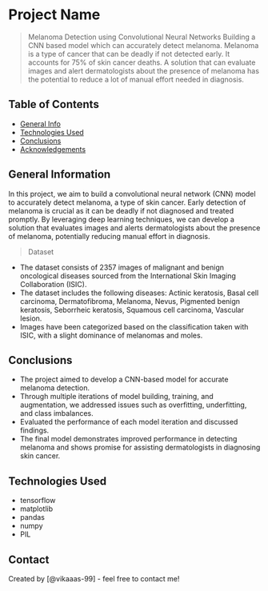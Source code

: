 # Project Name
> Melanoma Detection using Convolutional Neural Networks
> Building a CNN based model which can accurately detect melanoma. Melanoma is a type of cancer that can be deadly if not detected early. It accounts for 75% of skin cancer deaths. A solution that can evaluate images and alert dermatologists about the presence of melanoma has the potential to reduce a lot of manual effort needed in diagnosis.


## Table of Contents
* [General Info](#general-information)
* [Technologies Used](#technologies-used)
* [Conclusions](#conclusions)
* [Acknowledgements](#acknowledgements)

<!-- You can include any other section that is pertinent to your problem -->

## General Information
In this project, we aim to build a convolutional neural network (CNN) model to accurately detect melanoma, a type of skin cancer. Early detection of melanoma is crucial as it can be deadly if not diagnosed and treated promptly. By leveraging deep learning techniques, we can develop a solution that evaluates images and alerts dermatologists about the presence of melanoma, potentially reducing manual effort in diagnosis.
> Dataset
- The dataset consists of 2357 images of malignant and benign oncological diseases sourced from the International Skin Imaging Collaboration (ISIC).
- The dataset includes the following diseases: Actinic keratosis, Basal cell carcinoma, Dermatofibroma, Melanoma, Nevus, Pigmented benign keratosis, Seborrheic keratosis,     Squamous cell carcinoma, Vascular lesion.
- Images have been categorized based on the classification taken with ISIC, with a slight dominance of melanomas and moles.



## Conclusions
- The project aimed to develop a CNN-based model for accurate melanoma detection.
- Through multiple iterations of model building, training, and augmentation, we addressed issues such as overfitting, underfitting, and class imbalances.
- Evaluated the performance of each model iteration and discussed findings.
- The final model demonstrates improved performance in detecting melanoma and shows promise for assisting dermatologists in diagnosing skin cancer.


## Technologies Used
- tensorflow
- matplotlib
- pandas
- numpy
- PIL


## Contact
Created by [@vikaaas-99] - feel free to contact me!


<!-- Optional -->
<!-- ## License -->
<!-- This project is open source and available under the [... License](). -->

<!-- You don't have to include all sections - just the one's relevant to your project -->
